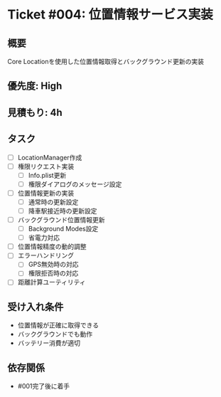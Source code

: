 # Ticket #004: 位置情報サービス実装

## 概要
Core Locationを使用した位置情報取得とバックグラウンド更新の実装

## 優先度: High
## 見積もり: 4h

## タスク
- [ ] LocationManager作成
- [ ] 権限リクエスト実装
  - [ ] Info.plist更新
  - [ ] 権限ダイアログのメッセージ設定
- [ ] 位置情報更新の実装
  - [ ] 通常時の更新設定
  - [ ] 降車駅接近時の更新設定
- [ ] バックグラウンド位置情報更新
  - [ ] Background Modes設定
  - [ ] 省電力対応
- [ ] 位置情報精度の動的調整
- [ ] エラーハンドリング
  - [ ] GPS無効時の対応
  - [ ] 権限拒否時の対応
- [ ] 距離計算ユーティリティ

## 受け入れ条件
- 位置情報が正確に取得できる
- バックグラウンドでも動作
- バッテリー消費が適切

## 依存関係
- #001完了後に着手
